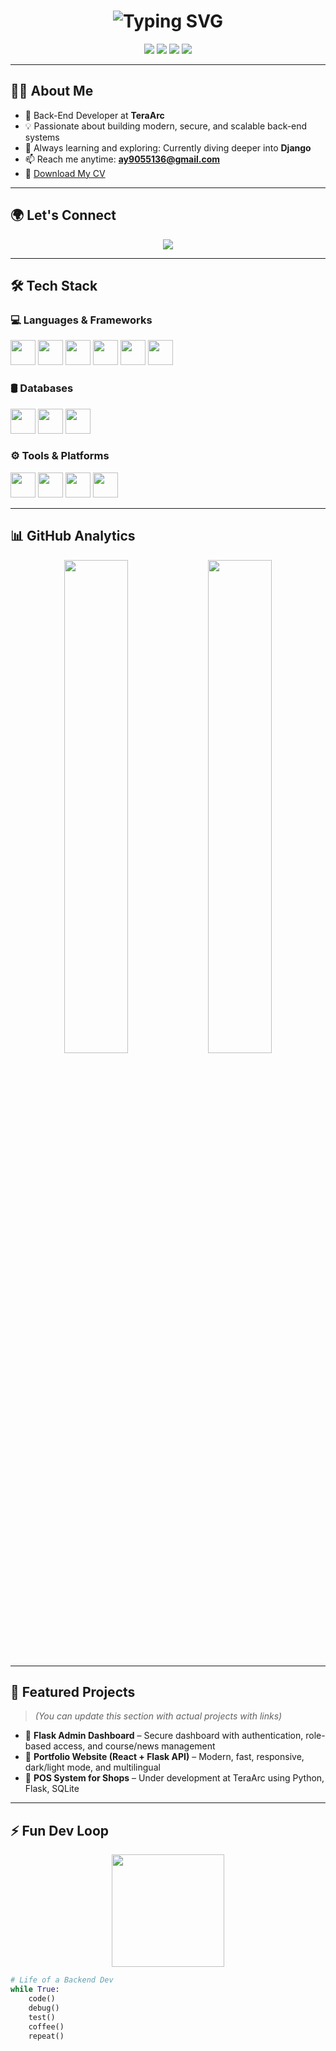 <h1 align="center">
  <img src="https://readme-typing-svg.herokuapp.com?font=Fira+Code&size=26&pause=1000&center=true&vCenter=true&width=480&lines=Hi+%F0%9F%91%8B%2C+I'm+Ali+Yasser;Python+Back-End+Developer;Flask+%7C+React+%7C+Django+Learner" alt="Typing SVG" />
</h1>

<p align="center">
  <img src="https://img.shields.io/badge/Python-Expert-blue?style=for-the-badge&logo=python&logoColor=white" />
  <img src="https://img.shields.io/badge/Flask-Backend-black?style=for-the-badge&logo=flask" />
  <img src="https://img.shields.io/badge/React-Frontend-61DAFB?style=for-the-badge&logo=react&logoColor=white" />
  <img src="https://img.shields.io/badge/Learning-Django-092E20?style=for-the-badge&logo=django" />
</p>

---

## 👨‍💻 About Me

- 🔧 Back-End Developer at **TeraArc**
- 💡 Passionate about building modern, secure, and scalable back-end systems
- 🧠 Always learning and exploring: Currently diving deeper into **Django**
- 📫 Reach me anytime: **ay9055136@gmail.com**
- 📄 [Download My CV](https://drive.google.com/file/d/1sxA9lhlHsZJfop9yVgP2t6YNhg5hfD8l/view?usp=sharing)

---

## 🌍 Let's Connect

<p align="center">
  <a href="https://linkedin.com/in/ali-yasser-ali" target="_blank">
    <img src="https://img.shields.io/badge/LinkedIn-Ali%20Yasser-0A66C2?style=for-the-badge&logo=linkedin&logoColor=white" />
  </a>
</p>

---

## 🛠️ Tech Stack

### 💻 Languages & Frameworks
<p align="left">
  <img src="https://cdn.jsdelivr.net/gh/devicons/devicon/icons/python/python-original.svg" width="40" />
  <img src="https://cdn.jsdelivr.net/gh/devicons/devicon/icons/flask/flask-original.svg" width="40" />
  <img src="https://cdn.jsdelivr.net/gh/devicons/devicon/icons/django/django-plain.svg" width="40" />
  <img src="https://cdn.jsdelivr.net/gh/devicons/devicon/icons/javascript/javascript-original.svg" width="40" />
  <img src="https://cdn.jsdelivr.net/gh/devicons/devicon/icons/typescript/typescript-original.svg" width="40" />
  <img src="https://cdn.jsdelivr.net/gh/devicons/devicon/icons/react/react-original.svg" width="40" />
</p>

### 🛢️ Databases
<p align="left">
  <img src="https://cdn.jsdelivr.net/gh/devicons/devicon/icons/sqlite/sqlite-original.svg" width="40" />
  <img src="https://cdn.jsdelivr.net/gh/devicons/devicon/icons/mysql/mysql-original-wordmark.svg" width="40" />
  <img src="https://cdn.jsdelivr.net/gh/devicons/devicon/icons/mongodb/mongodb-original-wordmark.svg" width="40" />
</p>

### ⚙️ Tools & Platforms
<p align="left">
  <img src="https://cdn.jsdelivr.net/gh/devicons/devicon/icons/docker/docker-original.svg" width="40" />
  <img src="https://cdn.jsdelivr.net/gh/devicons/devicon/icons/git/git-original.svg" width="40" />
  <img src="https://cdn.jsdelivr.net/gh/devicons/devicon/icons/github/github-original.svg" width="40" />
  <img src="https://cdn.jsdelivr.net/gh/devicons/devicon/icons/vscode/vscode-original.svg" width="40" />
</p>

---

## 📊 GitHub Analytics

<p align="center">
  <img src="https://github-readme-stats.vercel.app/api?username=aliyasser29&show_icons=true&theme=tokyonight&hide_border=true" width="45%" />
  <img src="https://github-readme-stats.vercel.app/api/top-langs/?username=aliyasser29&layout=compact&theme=tokyonight&hide_border=true" width="45%" />
</p>

---

## 📁 Featured Projects

> *(You can update this section with actual projects with links)*

- 🔹 **Flask Admin Dashboard** – Secure dashboard with authentication, role-based access, and course/news management  
- 🔹 **Portfolio Website (React + Flask API)** – Modern, fast, responsive, dark/light mode, and multilingual  
- 🔹 **POS System for Shops** – Under development at TeraArc using Python, Flask, SQLite

---

## ⚡ Fun Dev Loop

<p align="center">
  <img src="https://media.giphy.com/media/ZVik7pBtu9dNS/giphy.gif" width="180" />
</p>

```python
# Life of a Backend Dev
while True:
    code()
    debug()
    test()
    coffee()
    repeat()
